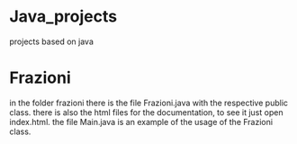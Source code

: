 # Java_projects
projects based on java

# Frazioni
in the folder frazioni there is the file Frazioni.java with the respective public class.
there is also the html files for the documentation, to see it just open index.html.
the file Main.java is an example of the usage of the Frazioni class.
